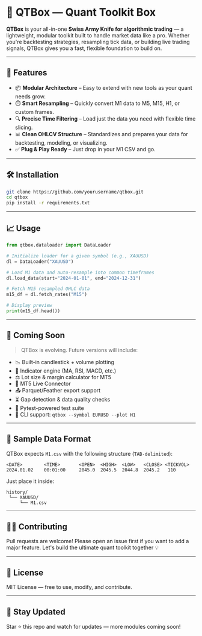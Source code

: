 # 🧠 QTBox — Quant Toolkit Box

**QTBox** is your all-in-one **Swiss Army Knife for algorithmic trading** — a lightweight, modular toolkit built to handle market data like a pro. Whether you're backtesting strategies, resampling tick data, or building live trading signals, QTBox gives you a fast, flexible foundation to build on.

---

## 🚀 Features

- 📦 **Modular Architecture** – Easy to extend with new tools as your quant needs grow.
- ⏱️ **Smart Resampling** – Quickly convert M1 data to M5, M15, H1, or custom frames.
- 🔍 **Precise Time Filtering** – Load just the data you need with flexible time slicing.
- 📊 **Clean OHLCV Structure** – Standardizes and prepares your data for backtesting, modeling, or visualizing.
- ✅ **Plug & Play Ready** – Just drop in your M1 CSV and go.

---

## 🛠️ Installation

```bash
git clone https://github.com/yourusername/qtbox.git
cd qtbox
pip install -r requirements.txt
````

---

## 📈 Usage

```python
from qtbox.dataloader import DataLoader

# Initialize loader for a given symbol (e.g., XAUUSD)
dl = DataLoader("XAUUSD")

# Load M1 data and auto-resample into common timeframes
dl.load_data(start="2024-01-01", end="2024-12-31")

# Fetch M15 resampled OHLC data
m15_df = dl.fetch_rates("M15")

# Display preview
print(m15_df.head())
```

---

## 🧩 Coming Soon

> QTBox is evolving. Future versions will include:

* 📉 Built-in candlestick + volume plotting
* 🧠 Indicator engine (MA, RSI, MACD, etc.)
* ⚖️ Lot size & margin calculator for MT5
* 🔌 MT5 Live Connector
* 📤 Parquet/Feather export support
* ⏳ Gap detection & data quality checks
* 🧪 Pytest-powered test suite
* 🧱 CLI support: `qtbox --symbol EURUSD --plot H1`

---

## 🧪 Sample Data Format

QTBox expects `M1.csv` with the following structure (`TAB-delimited`):

```
<DATE>        <TIME>       <OPEN>  <HIGH>  <LOW>   <CLOSE> <TICKVOL>
2024.01.02    00:01:00     2045.0  2045.5  2044.8  2045.2   110
```

Just place it inside:

```
history/
 └── XAUUSD/
     └── M1.csv
```

---

## 👨‍💻 Contributing

Pull requests are welcome! Please open an issue first if you want to add a major feature. Let's build the ultimate quant toolkit together 💡

---

## 📜 License

MIT License — free to use, modify, and contribute.

---

## 📎 Stay Updated

Star ⭐ this repo and watch for updates — more modules coming soon!

